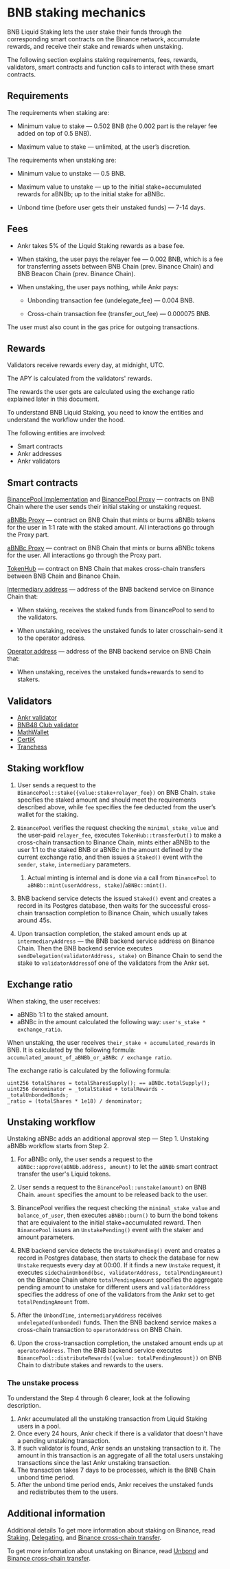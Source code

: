 # BNB staking mechanics

BNB Liquid Staking lets the user stake their funds through the corresponding smart contracts on the Binance network, accumulate rewards, and receive their stake and rewards when unstaking.

The following section explains staking requirements, fees, rewards, validators, smart contracts and function calls to interact with these smart contracts.


## Requirements

The requirements when staking are:

* Minimum value to stake — 0.502 BNB (the 0.002 part is the relayer fee added on top of 0.5 BNB).

* Maximum value to stake — unlimited, at the user’s discretion.

The requirements when unstaking are:

* Minimum value to unstake — 0.5 BNB.

* Maximum value to unstake — up to the initial stake+accumulated rewards for aBNBb; up to the initial stake for aBNBc.

* Unbond time (before user gets their unstaked funds) — 7-14 days.


## Fees

* Ankr takes 5% of the Liquid Staking rewards as a base fee. 

* When staking, the user pays the relayer fee — 0.002 BNB, which is a fee for transferring assets between BNB Chain (prev. Binance Chain) and BNB Beacon Chain (prev. Binance Chain).

* When unstaking, the user pays nothing, while Ankr pays:

  * Unbonding transaction fee (undelegate_fee) — 0.004 BNB.

  * Cross-chain transaction fee (transfer_out_fee) — 0.000075 BNB.

The user must also count in the gas price for outgoing transactions.


## Rewards
Validators receive rewards every day, at midnight, UTC.

The APY is calculated from the validators' rewards. 

The rewards the user gets are calculated using the exchange ratio explained later in this document.

To understand BNB Liquid Staking, you need to know the entities and understand the workflow under the hood.

The following entities are involved:
* Smart contracts
* Ankr addresses
* Ankr validators


## Smart contracts

[BinancePool Implementation](https://bscscan.com/address/0x2ffd8a0dcedd44c583098de439242b801903bf6b) and [BinancePool Proxy](https://bscscan.com/address/0x66bea595aefd5a65799a920974b377ed20071118) — contracts on BNB Chain where the user sends their initial staking or unstaking request.

[aBNBb Proxy](https://bscscan.com/address/0xBb1Aa6e59E5163D8722a122cd66EBA614b59df0d) — contract on BNB Chain that mints or burns aBNBb tokens for the user in 1:1 rate with the staked amount. All interactions go through the Proxy part.

[aBNBc Proxy](https://bscscan.com/address/0xE85aFCcDaFBE7F2B096f268e31ccE3da8dA2990A) — contract on BNB Chain that mints or burns aBNBc tokens for the user. All interactions go through the Proxy part.

[TokenHub](https://bscscan.com/address/0x0000000000000000000000000000000000001004) — contract on BNB Chain that makes cross-chain transfers between BNB Chain and Binance Chain.

[Intermediary address](https://explorer.binance.org/address/bnb1lyhlnk763duq48rmctftxlde6ax3htxkxnay3e)  — address of the BNB backend service on Binance Chain that:

* When staking, receives the staked funds from BinancePool to send to the validators. 

* When unstaking, receives the unstaked funds to later crosschain-send it to the operator address. 

[Operator address](https://bscscan.com/address/0x4069d8a3de3a72eca86ca5e0a4b94619085e7362) — address of the BNB backend service on BNB Chain that:

* When unstaking, receives the unstaked funds+rewards to send to stakers.

## Validators
* [Ankr validator](https://www.bnbchain.world/en/staking/validator/bva1xnudjls7x4p48qrk0j247htt7rl2k2dzp3mr3j)
* [BNB48 Club validator](https://www.bnbchain.world/en/staking/validator/bva1ygrhjdjfyn2ffh5ha5llf5g6l3wxjt29hz9q4s)
* [MathWallet](https://www.bnbchain.org/en/staking/validator/bva1y52k5rfmqv46p8x8jsnppzgkjgzt5m0zgx5h37)
* [CertiK](https://www.bnbchain.org/en/staking/validator/bva1lva9unyerjwcnayyd9kukyde96tvcfdgqk4930)
* [Tranchess](https://www.bnbchain.org/en/staking/validator/bva1m3nj2sglp7mlz3y08qjlqyhycenz8m9cl4h4ht)

## Staking workflow
1. User sends a request to the `BinancePool::stake({value:stake+relayer_fee})` on BNB Chain. `stake` specifies the staked amount and should meet the requirements described above, while `fee` specifies the fee deducted from the user’s wallet for the staking. 

2. `BinancePool` verifies the request checking the `minimal_stake_value` and the user-paid `relayer_fee`, executes `TokenHub::transferOut()` to make a cross-chain transaction to Binance Chain, mints either aBNBb to the user 1:1 to the staked BNB or aBNBc in the amount defined by the current exchange ratio, and then issues a `Staked()` event with the `sender`, `stake`, `intermediary` parameters. 
   1. Actual minting is internal and is done via a call from `BinancePool` to `aBNBb::mint(userAddress, stake)`/`aBNBc::mint()`.

3. BNB backend service detects the issued `Staked()` event and creates a record in its Postgres database, then waits for the successful cross-chain transaction completion to Binance Chain, which usually takes around 45s.

4. Upon transaction completion, the staked amount ends up at `intermediaryAddress` — the BNB backend service address on Binance Chain. Then the BNB backend service executes `sendDelegation(validatorAddress, stake)` on Binance Chain to send the stake to `validatorAddress`of one of the validators from the Ankr set.

## Exchange ratio 

When staking, the user receives:
* aBNBb 1:1 to the staked amount.
* aBNBc in the amount calculated the following way: `user's_stake * exchange_ratio`.

When unstaking, the user receives `their_stake + accumulated_rewards` in BNB. 
It is calculated by the following formula: `accumulated_amount_of_aBNBb_or_aBNBc / exchange ratio`. 

The exchange ratio is calculated by the following formula: 

```
uint256 totalShares = totalSharesSupply(); == aBNBc.totalSupply();
uint256 denominator = _totalStaked + totalRewards - _totalUnbondedBonds;
_ratio = (totalShares * 1e18) / denominator;
```

## Unstaking workflow

Unstaking aBNBc adds an additional approval step — Step 1. Unstaking aBNBb workflow starts from Step 2. 

1. For aBNBc only, the user sends a request to the `aBNBc::approve(aBNBb.address, amount)` to let the `aBNBb` smart contract transfer the user's Liquid tokens.  

2. User sends a request to the `BinancePool::unstake(amount)` on BNB Chain. `amount` specifies the amount to be released back to the user.

3. BinancePool verifies the request checking the `minimal_stake_value` and `balance_of_user`, then executes `aBNBb::burn()` to burn the bond tokens that are equivalent to the initial stake+accumulated reward. Then `BinancePool` issues an `UnstakePending()` event with the staker and amount parameters. 

4. BNB backend service detects the `UnstakePending()` event and creates a record in Postgres database, then starts to check the database for new `Unstake` requests every day at 00:00. If it finds a new `Unstake` request, it executes `sideChainUnbond(bsc, validatorAddress, totalPendingAmount)` on the Binance Chain where `totalPendingAmount` specifies the aggregate pending amount to unstake for different users and `validatorAddress` specifies the address of one of the validators from the Ankr set to get `totalPendingAmount` from. 

5. After the `UnbondTime`, `intermediaryAddress` receives `undelegated(unbonded)` funds. Then the BNB backend service makes a cross-chain transaction to `operatorAddress` on BNB Chain.

6. Upon the cross-transaction completion, the unstaked amount ends up at `operatorAddress`. Then the BNB backend service executes `BinancePool::distributeRewards({value: totalPendingAmount})` on BNB Chain to distribute stakes and rewards to the users.
   
### The unstake process

To understand the Step 4 through 6 clearer, look at the following description. 
1. Ankr accumulated all the unstaking transaction from Liquid Staking users in a pool.
2. Once every 24 hours, Ankr check if there is a validator that doesn't have a pending unstaking transaction.
3. If such validator is found, Ankr sends an unstaking transaction to it. The amount in this transaction is an aggregate of all the total users unstaking transactions since the last Ankr unstaking transaction.      
4. The transaction takes 7 days to be processes, which is the BNB Chain unbond time period.
5. After the unbond time period ends, Ankr receives the unstaked funds and redistributes them to the users. 

## Additional information

Additional details
To get more information about staking on Binance, read [Staking](https://docs.binance.org/smart-chain/validator/Parameters.html), [Delegating](https://docs.binance.org/faq/bsc/del.html), and [Binance cross-chain transfer](https://docs.binance.org/smart-chain/developer/cross-chain-transfer.html).

To get more information about unstaking on Binance, read [Unbond](https://docs.binance.org/faq/bsc/del.html#when-can-i-receive-my-undelegated-bnb) and [Binance cross-chain transfer](https://docs.binance.org/smart-chain/developer/cross-chain-transfer.html).
